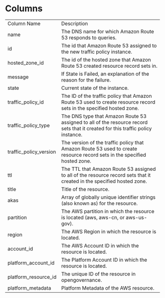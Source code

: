 # Columns  

<table>
	<tr><td>Column Name</td><td>Description</td></tr>
	<tr><td>name</td><td>The DNS name for which Amazon Route 53 responds to queries.</td></tr>
	<tr><td>id</td><td>The id that Amazon Route 53 assigned to the new traffic policy instance.</td></tr>
	<tr><td>hosted_zone_id</td><td>The id of the hosted zone that Amazon Route 53 created resource record sets in.</td></tr>
	<tr><td>message</td><td>If State is Failed, an explanation of the reason for the failure.</td></tr>
	<tr><td>state</td><td>Current state of the instance.</td></tr>
	<tr><td>traffic_policy_id</td><td>The ID of the traffic policy that Amazon Route 53 used to create resource record sets in the specified hosted zone.</td></tr>
	<tr><td>traffic_policy_type</td><td>The DNS type that Amazon Route 53 assigned to all of the resource record sets that it created for this traffic policy instance.</td></tr>
	<tr><td>traffic_policy_version</td><td>The version of the traffic policy that Amazon Route 53 used to create resource record sets in the specified hosted zone.</td></tr>
	<tr><td>ttl</td><td>The TTL that Amazon Route 53 assigned to all of the resource record sets that it created in the specified hosted zone.</td></tr>
	<tr><td>title</td><td>Title of the resource.</td></tr>
	<tr><td>akas</td><td>Array of globally unique identifier strings (also known as) for the resource.</td></tr>
	<tr><td>partition</td><td>The AWS partition in which the resource is located (aws, aws-cn, or aws-us-gov).</td></tr>
	<tr><td>region</td><td>The AWS Region in which the resource is located.</td></tr>
	<tr><td>account_id</td><td>The AWS Account ID in which the resource is located.</td></tr>
	<tr><td>platform_account_id</td><td>The Platform Account ID in which the resource is located.</td></tr>
	<tr><td>platform_resource_id</td><td>The unique ID of the resource in opengovernance.</td></tr>
	<tr><td>platform_metadata</td><td>Platform Metadata of the AWS resource.</td></tr>
</table>